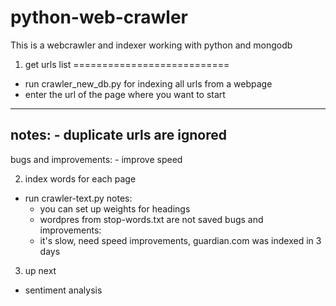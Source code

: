 # python-web-crawler
This is a webcrawler and indexer working with python and mongodb

1. get urls list
===========================
 - run crawler_new_db.py for indexing all urls from a webpage
 - enter the url of the page where you want to start
 ------
 notes: 
 	- duplicate urls are ignored
 ------
 bugs and improvements: 
 	- improve speed

2. index words for each page
 - run crawler-text.py
 notes:
 	- you can set up weights for headings
 	- wordpres from stop-words.txt are not saved
 bugs and improvements:
    - it's slow, need speed improvements, guardian.com was indexed in 3 days

3. up next
 - sentiment analysis  	